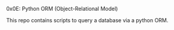 0x0E: Python ORM (Object-Relational Model)

This repo contains scripts to query a database
via a python ORM.